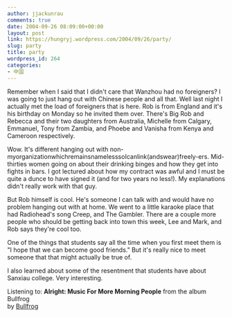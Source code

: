 ```yaml
---
author: jjackunrau
comments: true
date: 2004-09-26 08:09:00+00:00
layout: post
link: https://hungryj.wordpress.com/2004/09/26/party/
slug: party
title: party
wordpress_id: 264
categories:
- 中国
---
```


Remember when I said that I didn't care that Wanzhou had no foreigners?  I was going to just hang out with Chinese people and all that.  Well last night I actually met the load of foreigners that is here.  Rob is from England and it's his birthday on Monday so he invited them over.  There's Big Rob and Rebecca and their two daughters from Australia, Michelle from Calgary, Emmanuel, Tony from Zambia, and Phoebe and Vanisha from Kenya and Cameroon respectively.  
  
Wow.  It's different hanging out with non-myorganizationwhichremainsnamelesssoIcanlink(andswear)freely-ers.  Mid-thirties women going on about their drinking binges and how they get into fights in bars.  I got lectured about how my contract was awful and I must be quite a dunce to have signed it (and for two years no less!).  My explanations didn't really work with that guy.    
  
But Rob himself is cool.  He's someone I can talk with and would have no problem hanging out with at home.  We went to a little karaoke place that had Radiohead's song Creep, and The Gambler.  There are a couple more people who should be getting back into town this week, Lee and Mark, and Rob says they're cool too.  
  
One of the things that students say all the time when you first meet them is "I hope that we can become good friends."  But it's really nice to meet someone that that might actually be true of.  
  
I also learned about some of the resentment that students have about Sanxiau college.  Very interesting.  
  
Listening to: **Alright: Music For More Morning People** from the album Bullfrog   
by [Bullfrog](http://www.google.com/search?q=%22Bullfrog%22)
